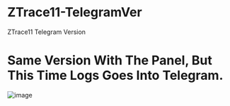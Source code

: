 # ZTrace11-TelegramVer
ZTrace11 Telegram Version

# Same Version With The Panel, But This Time Logs Goes Into Telegram.
![image](https://github.com/user-attachments/assets/d47dd58d-8d4e-4f13-9b2e-9d47eee90a74)
